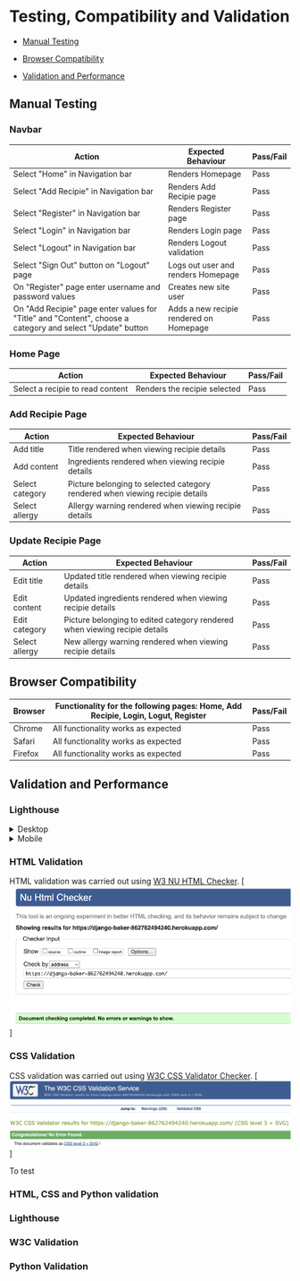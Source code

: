 # Testing, Compatibility and Validation
- [Manual Testing](#manual-testing)

- [Browser Compatibility](#browser-compatibility)

- [Validation and Performance](#validation-and-performance)


## Manual Testing

  ### Navbar
  | Action | Expected Behaviour | Pass/Fail |
  |--------|--------------------|-----------|
  | Select "Home" in Navigation bar | Renders Homepage | Pass |
  | Select "Add Recipie" in Navigation bar | Renders Add Recipie page | Pass |
  | Select "Register" in Navigation bar | Renders Register page | Pass |
  | Select "Login" in Navigation bar | Renders Login page | Pass |
  | Select "Logout" in Navigation bar | Renders Logout validation | Pass |
  | Select "Sign Out" button on "Logout" page | Logs out user and renders Homepage | Pass |
  | On "Register" page enter username and password values | Creates new site user | Pass |
  | On "Add Recipie" page enter values for "Title" and "Content", choose a category and select "Update" button  | Adds a new recipie rendered on Homepage | Pass |

  ### Home Page
  | Action | Expected Behaviour | Pass/Fail |
  |--------|--------------------|-----------|
  | Select a recipie to read content | Renders the recipie selected | Pass |

  ### Add Recipie Page
  | Action | Expected Behaviour | Pass/Fail |
  |--------|--------------------|-----------|
  | Add title | Title rendered when viewing recipie details | Pass |
  | Add content | Ingredients rendered when viewing recipie details | Pass |
  | Select category | Picture belonging to selected category rendered when viewing recipie details | Pass |
  | Select allergy | Allergy warning rendered when viewing recipie details | Pass |

  ### Update Recipie Page
  | Action | Expected Behaviour | Pass/Fail |
  |--------|--------------------|-----------|
  | Edit title | Updated title rendered when viewing recipie details | Pass |
  | Edit content | Updated ingredients rendered when viewing recipie details | Pass |
  | Edit category | Picture belonging to edited category rendered when viewing recipie details | Pass |
  | Select allergy | New allergy warning rendered when viewing recipie details | Pass |
  

## Browser Compatibility
 | Browser | Functionality for the following pages: Home, Add Recipie, Login, Logut, Register | Pass/Fail |
  |--------|--------------------|-----------|
  | Chrome | All functionality works as expected | Pass |
  | Safari | All functionality works as expected | Pass |
  | Firefox | All functionality works as expected | Pass |

## Validation and Performance

  ### Lighthouse
  <details>
  <summary>Desktop</summary>
  <br>
  
  - Home page

  [![Lightouse desktop Home page](assets/images/home_desktop.png)]

  - View Recipie Detauls page

  [![Lightouse desktop View Recipie page](assets/images/view_recipie_desktop.png)]

  - Add Recipie page

  [![Lightouse Add Recipie desktop page](assets/images/addrecipie_desktop.png)]

  - Update page

  [![Lightouse Add Recipie desktop Page](assets/images/update_desktop.png)]

  - Register page

  [![Lightouse Register desktop Page](assets/images/register_desktop.png)]

  - Login

  [![Lightouse Login desktop Page](assets/images/login_desktop.png)]

  - Logout

  [![Lightouse Logout desktop page](assets/images/logout_desktop.png)]

 </details>

  <details>
  <summary>Mobile</summary>
  <br>
  
  Home page
  [![Lightouse desktop Home page](assets/images/home_mobile.png)]

  View Recipie Details page
  [![Lightouse desktop View Recipie page](assets/images/view_recipie_mobile.png)]

  - Add Recipie page

  [![Lightouse Add Recipie desktop page](assets/images/addrecipie_mobile.png)]

  - Update page

  [![Lightouse Add Recipie desktop Page](assets/images/update_mobile.png)]

  - Register page

  [![Lightouse Register desktop Page](assets/images/register_mobile.png)]

  - Login
  
  [![Lightouse Login desktop Page](assets/images/login_mobile.png)]

  - Logout

  [![Lightouse Logout desktop page](assets/images/logout_mobile.png)]

  </details>

### HTML Validation
 HTML validation was carried out using [W3 NU HTML Checker](https://validator.w3.org/nu/).
  [![W3 NU HTML Checker](assets/images/html_checker.png)]

### CSS Validation
 CSS validation was carried out using [W3C CSS Validator Checker](https://jigsaw.w3.org/css-validator/).
  [![W3C CSS Validator Checker](assets/images/css_checker.png)]

  To test 
  ### HTML, CSS and Python validation
  ### Lighthouse
  ### W3C Validation 
  ### Python Validation